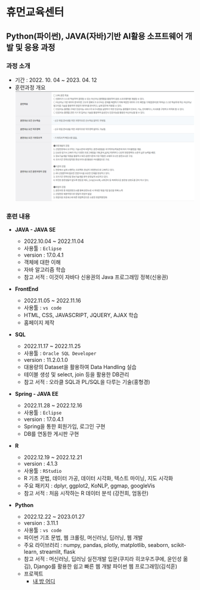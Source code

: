 # 휴먼교육센터

## Python(파이썬), JAVA(자바)기반 AI활용 소프트웨어 개발 및 응용 과정
### 과정 소개
+ 기간 : 2022. 10. 04 ~ 2023. 04. 12
+ 훈련과정 개요
![introduce](./introduce.png)


### 훈련 내용

+ **JAVA - JAVA SE**
    + 2022.10.04 ~ 2022.11.04
    + 사용툴 : `Eclipse`
    + version : 17.0.4.1
    + 객체에 대한 이해
    + 자바 알고리즘 학습
    + 참고 서적 : 이것이 자바다 신용권의 Java 프로그래밍 정복(신용권)

+ **FrontEnd**
    + 2022.11.05 ~ 2022.11.16
    + 사용툴 : `vs code`
    + HTML, CSS, JAVASCRIPT, JQUERY, AJAX 학습
    + 홈페이지 제작

+ **SQL**
    + 2022.11.17 ~ 2022.11.25
    + 사용툴 : `Oracle SQL Developer`
    + version : 11.2.0.1.0
    + 대용량의 Dataset을 활용하여 Data Handling 실습
    + 테이블 생성 및 select, join 등을 활용한 DB관리
    + 참고 서적 : 오라클 SQL과 PL/SQL을 다루는 기술(홍형경)

+ **Spring - JAVA EE**
    + 2022.11.28 ~ 2022.12.16
    + 사용툴 : `Eclipse`
    + version : 17.0.4.1
    + Spring을 통한 회원가입, 로그인 구현
    + DB를 연동한 게시판 구현

+ **R**
    + 2022.12.19 ~ 2022.12.21
    + version : 4.1.3
    + 사용툴 : `RStudio`
    + R 기초 문법, 데이터 가공, 데이터 시각화, 텍스트 마이닝, 지도 시각화
    + 주요 패키지 : dplyr, ggplot2, KoNLP, ggmap, googleVis
    + 참고 서적 : 처음 시작하는 R 데이터 분석 (강전희, 엄동란)


+ **Python**
    + 2022.12.22 ~ 2023.01.27
    + version : 3.11.1
    + 사용툴 : `vs code`
    + 파이썬 기초 문법, 웹 크롤링, 머신러닝, 딥러닝, 웹 개발
    + 주요 라이브러리 : numpy, pandas, plotly, matplotlib, seaborn, scikit-learn, streamlit, flask
    + 참고 서적 : 머신러닝, 딥러닝 실전개발 입문(쿠지라 히코우즈쿠에, 윤인성 옮김), Django를 활용한 쉽고 빠른 웹 개발 파이썬 웹 프로그래밍(김석훈)
    + 프로젝트
        - [내 방 어디](https://github.com/SeungKyu37/project2)
